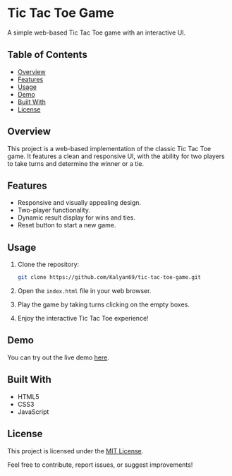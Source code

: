 # Tic Tac Toe Game

A simple web-based Tic Tac Toe game with an interactive UI.

## Table of Contents

- [Overview](#overview)
- [Features](#features)
- [Usage](#usage)
- [Demo](#demo)
- [Built With](#built-with)
- [License](#license)

## Overview

This project is a web-based implementation of the classic Tic Tac Toe game. It features a clean and responsive UI, with the ability for two players to take turns and determine the winner or a tie.

## Features

- Responsive and visually appealing design.
- Two-player functionality.
- Dynamic result display for wins and ties.
- Reset button to start a new game.

## Usage

1. Clone the repository:

    ```bash
    git clone https://github.com/Kalyan69/tic-tac-toe-game.git
    ```

2. Open the `index.html` file in your web browser.

3. Play the game by taking turns clicking on the empty boxes.

4. Enjoy the interactive Tic Tac Toe experience!

## Demo

You can try out the live demo [here](https://kalyan69.github.io/XOXO_GAME_OF_KALYAN/).

## Built With

- HTML5
- CSS3
- JavaScript

## License

This project is licensed under the [MIT License](LICENSE).

Feel free to contribute, report issues, or suggest improvements!
